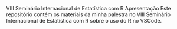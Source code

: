 VIII Seminário Internacional de Estatística com R
Apresentação
Este repositório contém os materiais da minha palestra no VIII Seminário Internacional de Estatística com R sobre o uso do R no VSCode.